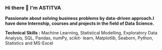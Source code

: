 ### Hi there 👋 I'm ASTITVA

**Passionate about solving business problems by data-driven approach.I have done Internship, courses and projects in the field of Data Science.**

**Technical Skills :** Machine Learning, Statistical Modelling, Exploratory Data Analysis, SQL, Pandas, numPy, scikit- learn, Matplotlib, Seaborn, Python, Statistics and MS-Excel 

